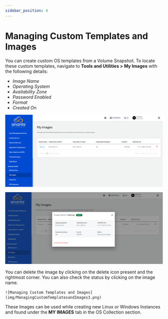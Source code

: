 ```yaml
---
sidebar_position: 4
---
```

# Managing Custom Templates and Images
You can create custom OS templates from a Volume Snapshot.  To locate these custom templates, navigate to **Tools and Utilities > My Images** with the following details:

- _Image Name_
- _Operating System_
- _Availability Zone_
- _Password Enabled_
- _Format_
- _Created On_

![Managing Custom Templates and Images](img/ManagingCustomTemplatesandImages1.png)

![Managing Custom Templates and Images](img/ManagingCustomTemplatesandImages2.png)

You can delete the image by clicking on the delete icon present and the rightmost corner. You can also check the status by clicking on the image name.

	![Managing Custom Templates and Images](img/ManagingCustomTemplatesandImages3.png)

These Images can be used while creating new Linux or Windows Instances and found under the **MY IMAGES** tab in the OS Collection section.

